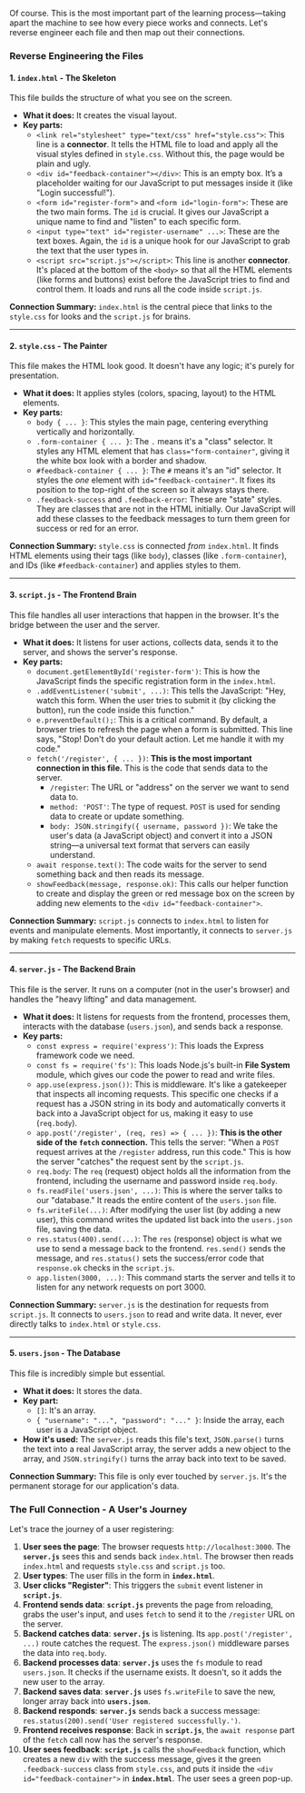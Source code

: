 Of course. This is the most important part of the learning process—taking apart the machine to see how every piece works and connects. Let's reverse engineer each file and then map out their connections.

### **Reverse Engineering the Files**

#### **1. `index.html` - The Skeleton**

This file builds the structure of what you see on the screen.

*   **What it does:** It creates the visual layout.
*   **Key parts:**
    *   `<link rel="stylesheet" type="text/css" href="style.css">`: This line is a **connector**. It tells the HTML file to load and apply all the visual styles defined in `style.css`. Without this, the page would be plain and ugly.
    *   `<div id="feedback-container"></div>`: This is an empty box. It’s a placeholder waiting for our JavaScript to put messages inside it (like "Login successful!").
    *   `<form id="register-form">` and `<form id="login-form">`: These are the two main forms. The `id` is crucial. It gives our JavaScript a unique name to find and "listen" to each specific form.
    *   `<input type="text" id="register-username" ...>`: These are the text boxes. Again, the `id` is a unique hook for our JavaScript to grab the text that the user types in.
    *   `<script src="script.js"></script>`: This line is another **connector**. It's placed at the bottom of the `<body>` so that all the HTML elements (like forms and buttons) exist before the JavaScript tries to find and control them. It loads and runs all the code inside `script.js`.

**Connection Summary:** `index.html` is the central piece that links to the `style.css` for looks and the `script.js` for brains.

---

#### **2. `style.css` - The Painter**

This file makes the HTML look good. It doesn't have any logic; it's purely for presentation.

*   **What it does:** It applies styles (colors, spacing, layout) to the HTML elements.
*   **Key parts:**
    *   `body { ... }`: This styles the main page, centering everything vertically and horizontally.
    *   `.form-container { ... }`: The `.` means it's a "class" selector. It styles any HTML element that has `class="form-container"`, giving it the white box look with a border and shadow.
    *   `#feedback-container { ... }`: The `#` means it's an "id" selector. It styles the *one* element with `id="feedback-container"`. It fixes its position to the top-right of the screen so it always stays there.
    *   `.feedback-success` and `.feedback-error`: These are "state" styles. They are classes that are not in the HTML initially. Our JavaScript will add these classes to the feedback messages to turn them green for success or red for an error.

**Connection Summary:** `style.css` is connected *from* `index.html`. It finds HTML elements using their tags (like `body`), classes (like `.form-container`), and IDs (like `#feedback-container`) and applies styles to them.

---

#### **3. `script.js` - The Frontend Brain**

This file handles all user interactions that happen in the browser. It's the bridge between the user and the server.

*   **What it does:** It listens for user actions, collects data, sends it to the server, and shows the server's response.
*   **Key parts:**
    *   `document.getElementById('register-form')`: This is how the JavaScript finds the specific registration form in the `index.html`.
    *   `.addEventListener('submit', ...)`: This tells the JavaScript: "Hey, watch this form. When the user tries to submit it (by clicking the button), run the code inside this function."
    *   `e.preventDefault();`: This is a critical command. By default, a browser tries to refresh the page when a form is submitted. This line says, "Stop! Don't do your default action. Let me handle it with my code."
    *   `fetch('/register', { ... })`: **This is the most important connection in this file.** This is the code that sends data to the server.
        *   `/register`: The URL or "address" on the server we want to send data to.
        *   `method: 'POST'`: The type of request. `POST` is used for sending data to create or update something.
        *   `body: JSON.stringify({ username, password })`: We take the user's data (a JavaScript object) and convert it into a JSON string—a universal text format that servers can easily understand.
    *   `await response.text()`: The code waits for the server to send something back and then reads its message.
    *   `showFeedback(message, response.ok)`: This calls our helper function to create and display the green or red message box on the screen by adding new elements to the `<div id="feedback-container">`.

**Connection Summary:** `script.js` connects to `index.html` to listen for events and manipulate elements. Most importantly, it connects to `server.js` by making `fetch` requests to specific URLs.

---

#### **4. `server.js` - The Backend Brain**

This file is the server. It runs on a computer (not in the user's browser) and handles the "heavy lifting" and data management.

*   **What it does:** It listens for requests from the frontend, processes them, interacts with the database (`users.json`), and sends back a response.
*   **Key parts:**
    *   `const express = require('express')`: This loads the Express framework code we need.
    *   `const fs = require('fs')`: This loads Node.js's built-in **File System** module, which gives our code the power to read and write files.
    *   `app.use(express.json())`: This is middleware. It's like a gatekeeper that inspects all incoming requests. This specific one checks if a request has a JSON string in its body and automatically converts it back into a JavaScript object for us, making it easy to use (`req.body`).
    *   `app.post('/register', (req, res) => { ... })`: **This is the other side of the `fetch` connection.** This tells the server: "When a `POST` request arrives at the `/register` address, run this code." This is how the server "catches" the request sent by the `script.js`.
    *   `req.body`: The `req` (request) object holds all the information from the frontend, including the username and password inside `req.body`.
    *   `fs.readFile('users.json', ...)`: This is where the server talks to our "database." It reads the entire content of the `users.json` file.
    *   `fs.writeFile(...)`: After modifying the user list (by adding a new user), this command writes the updated list back into the `users.json` file, saving the data.
    *   `res.status(400).send(...)`: The `res` (response) object is what we use to send a message back to the frontend. `res.send()` sends the message, and `res.status()` sets the success/error code that `response.ok` checks in the `script.js`.
    *   `app.listen(3000, ...)`: This command starts the server and tells it to listen for any network requests on port 3000.

**Connection Summary:** `server.js` is the destination for requests from `script.js`. It connects to `users.json` to read and write data. It never, ever directly talks to `index.html` or `style.css`.

---

#### **5. `users.json` - The Database**

This file is incredibly simple but essential.

*   **What it does:** It stores the data.
*   **Key part:**
    *   `[]`: It's an array.
    *   `{ "username": "...", "password": "..." }`: Inside the array, each user is a JavaScript object.
*   **How it's used:** The `server.js` reads this file's text, `JSON.parse()` turns the text into a real JavaScript array, the server adds a new object to the array, and `JSON.stringify()` turns the array back into text to be saved.

**Connection Summary:** This file is only ever touched by `server.js`. It's the permanent storage for our application's data.

### **The Full Connection - A User's Journey**

Let's trace the journey of a user registering:

1.  **User sees the page**: The browser requests `http://localhost:3000`. The **`server.js`** sees this and sends back `index.html`. The browser then reads `index.html` and requests `style.css` and `script.js` too.
2.  **User types**: The user fills in the form in **`index.html`**.
3.  **User clicks "Register"**: This triggers the `submit` event listener in **`script.js`**.
4.  **Frontend sends data**: **`script.js`** prevents the page from reloading, grabs the user's input, and uses `fetch` to send it to the `/register` URL on the server.
5.  **Backend catches data**: **`server.js`** is listening. Its `app.post('/register', ...)` route catches the request. The `express.json()` middleware parses the data into `req.body`.
6.  **Backend processes data**: **`server.js`** uses the `fs` module to read `users.json`. It checks if the username exists. It doesn't, so it adds the new user to the array.
7.  **Backend saves data**: **`server.js`** uses `fs.writeFile` to save the new, longer array back into **`users.json`**.
8.  **Backend responds**: **`server.js`** sends back a success message: `res.status(200).send('User registered successfully.')`.
9.  **Frontend receives response**: Back in **`script.js`**, the `await response` part of the `fetch` call now has the server's response.
10. **User sees feedback**: **`script.js`** calls the `showFeedback` function, which creates a new `div` with the success message, gives it the green `.feedback-success` class from `style.css`, and puts it inside the `<div id="feedback-container">` in **`index.html`**. The user sees a green pop-up.
